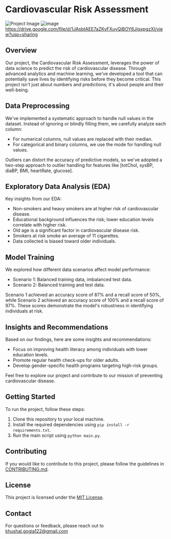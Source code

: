 # Cardiovascular Risk Assessment

![Project Image](link_to_project_image.jpg)
![image](https://github.com/Khushalgogia/CardioVascular-Risk-Assesment/assets/43295537/6145acb3-a19f-4941-be80-b20667bf84cf)
https://drive.google.com/file/d/1JAsbtAEE7aZKvFXuyQjBOY6JjqxpgzXI/view?usp=sharing


## Overview

Our project, the Cardiovascular Risk Assessment, leverages the power of data science to predict the risk of cardiovascular disease. Through advanced analytics and machine learning, we've developed a tool that can potentially save lives by identifying risks before they become critical. This project isn't just about numbers and predictions; it's about people and their well-being.

## Data Preprocessing

We've implemented a systematic approach to handle null values in the dataset. Instead of ignoring or blindly filling them, we carefully analyze each column:
- For numerical columns, null values are replaced with their median.
- For categorical and binary columns, we use the mode for handling null values.

Outliers can distort the accuracy of predictive models, so we've adopted a two-step approach to outlier handling for features like [totChol, sysBP, diaBP, BMI, heartRate, glucose].

## Exploratory Data Analysis (EDA)

Key insights from our EDA:
- Non-smokers and heavy smokers are at higher risk of cardiovascular disease.
- Educational background influences the risk; lower education levels correlate with higher risk.
- Old age is a significant factor in cardiovascular disease risk.
- Smokers at risk smoke an average of 11 cigarettes.
- Data collected is biased toward older individuals.

## Model Training

We explored how different data scenarios affect model performance:
- Scenario 1: Balanced training data, imbalanced test data.
- Scenario 2: Balanced training and test data.

Scenario 1 achieved an accuracy score of 87% and a recall score of 50%, while Scenario 2 achieved an accuracy score of 100% and a recall score of 97%. These scores demonstrate the model's robustness in identifying individuals at risk.

## Insights and Recommendations

Based on our findings, here are some insights and recommendations:
- Focus on improving health literacy among individuals with lower education levels.
- Promote regular health check-ups for older adults.
- Develop gender-specific health programs targeting high-risk groups.

Feel free to explore our project and contribute to our mission of preventing cardiovascular disease.

## Getting Started

To run the project, follow these steps:

1. Clone this repository to your local machine.
2. Install the required dependencies using `pip install -r requirements.txt`.
3. Run the main script using `python main.py`.

## Contributing

If you would like to contribute to this project, please follow the guidelines in [CONTRIBUTING.md](CONTRIBUTING.md).

## License

This project is licensed under the [MIT License](LICENSE).



## Contact

For questions or feedback, please reach out to khushal.gogia122@gmail.com
